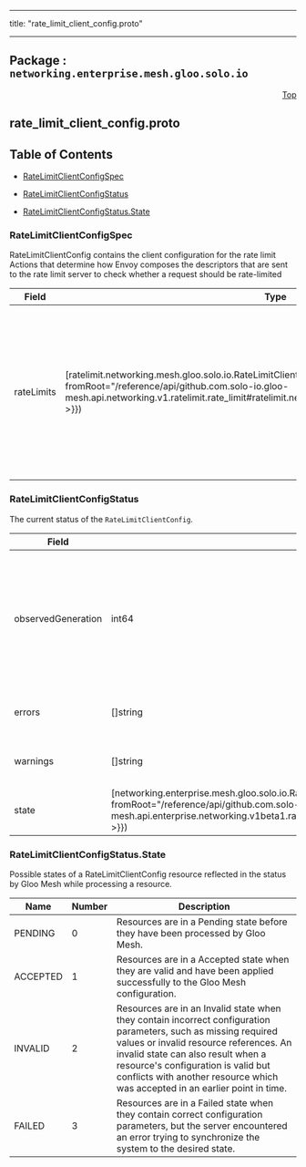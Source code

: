 
---

title: "rate_limit_client_config.proto"

---

## Package : `networking.enterprise.mesh.gloo.solo.io`



<a name="top"></a>

<a name="API Reference for rate_limit_client_config.proto"></a>
<p align="right"><a href="#top">Top</a></p>

## rate_limit_client_config.proto


## Table of Contents
  - [RateLimitClientConfigSpec](#networking.enterprise.mesh.gloo.solo.io.RateLimitClientConfigSpec)
  - [RateLimitClientConfigStatus](#networking.enterprise.mesh.gloo.solo.io.RateLimitClientConfigStatus)

  - [RateLimitClientConfigStatus.State](#networking.enterprise.mesh.gloo.solo.io.RateLimitClientConfigStatus.State)






<a name="networking.enterprise.mesh.gloo.solo.io.RateLimitClientConfigSpec"></a>

### RateLimitClientConfigSpec
RateLimitClientConfig contains the client configuration for the rate limit Actions that determine how Envoy composes the descriptors that are sent to the rate limit server to check whether a request should be rate-limited


| Field | Type | Label | Description |
| ----- | ---- | ----- | ----------- |
| rateLimits | [ratelimit.networking.mesh.gloo.solo.io.RateLimitClient]({{< versioned_link_path fromRoot="/reference/api/github.com.solo-io.gloo-mesh.api.networking.v1.ratelimit.rate_limit#ratelimit.networking.mesh.gloo.solo.io.RateLimitClient" >}}) |  | The RateLimitClient specifies the ratelimit Actions which the client (Envoy) will use to compose the descriptors that will be sent to the server to make a rate limiting decision. |
  





<a name="networking.enterprise.mesh.gloo.solo.io.RateLimitClientConfigStatus"></a>

### RateLimitClientConfigStatus
The current status of the `RateLimitClientConfig`.


| Field | Type | Label | Description |
| ----- | ---- | ----- | ----------- |
| observedGeneration | int64 |  | The most recent generation observed in the the RateLimitClientConfig metadata. If the `observedGeneration` does not match `metadata.generation`, Gloo Mesh has not processed the most recent version of this resource. |
  | errors | []string | repeated | Any errors found while processing this generation of the resource. |
  | warnings | []string | repeated | Any warnings found while processing this generation of the resource. |
  | state | [networking.enterprise.mesh.gloo.solo.io.RateLimitClientConfigStatus.State]({{< versioned_link_path fromRoot="/reference/api/github.com.solo-io.gloo-mesh.api.enterprise.networking.v1beta1.rate_limit_client_config#networking.enterprise.mesh.gloo.solo.io.RateLimitClientConfigStatus.State" >}}) |  | The current state of the RateLimitClientConfig. |
  




 <!-- end messages -->


<a name="networking.enterprise.mesh.gloo.solo.io.RateLimitClientConfigStatus.State"></a>

### RateLimitClientConfigStatus.State
Possible states of a RateLimitClientConfig resource reflected in the status by Gloo Mesh while processing a resource.

| Name | Number | Description |
| ---- | ------ | ----------- |
| PENDING | 0 | Resources are in a Pending state before they have been processed by Gloo Mesh. |
| ACCEPTED | 1 | Resources are in a Accepted state when they are valid and have been applied successfully to the Gloo Mesh configuration. |
| INVALID | 2 | Resources are in an Invalid state when they contain incorrect configuration parameters, such as missing required values or invalid resource references. An invalid state can also result when a resource's configuration is valid but conflicts with another resource which was accepted in an earlier point in time. |
| FAILED | 3 | Resources are in a Failed state when they contain correct configuration parameters, but the server encountered an error trying to synchronize the system to the desired state. |


 <!-- end enums -->

 <!-- end HasExtensions -->

 <!-- end services -->

